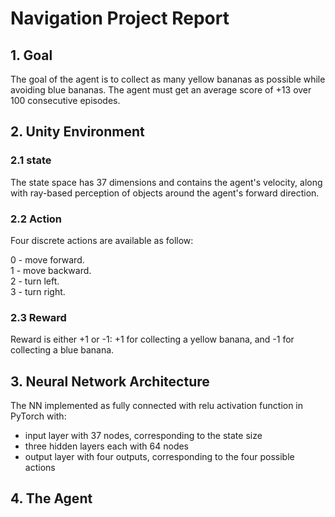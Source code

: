 # Navigation Project Report

## 1. Goal
The goal of the agent is to collect as many yellow bananas as possible while avoiding blue bananas.  The agent must get an average score of +13 over 100 consecutive episodes.

## 2. Unity Environment

### 2.1 state
The state space has 37 dimensions and contains the agent's velocity, along with ray-based perception of objects around the agent's forward direction. 
### 2.2 Action
Four discrete actions are available as follow:

0 - move forward.\
1 - move backward.\
2 - turn left.\
3 - turn right.

### 2.3 Reward
Reward is either +1 or -1: +1 for collecting a yellow banana, and -1 for collecting a blue banana. 

## 3. Neural Network Architecture

The NN implemented as fully connected with relu activation function in PyTorch with:
* input layer with 37 nodes, corresponding to the state size
* three hidden layers each with 64 nodes
* output layer with four outputs, corresponding to the four possible actions

## 4. The Agent

